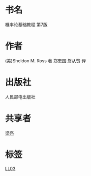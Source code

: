 # 书名 #
概率论基础教程 第7版

# 作者 #
(美)Sheldon M. Ross 著
郑忠国 詹从赞 译

# 出版社 #
人民邮电出版社

# 共享者 #
[梁亮](LL.md)

# 标签 #
[LL03](LL03.md)